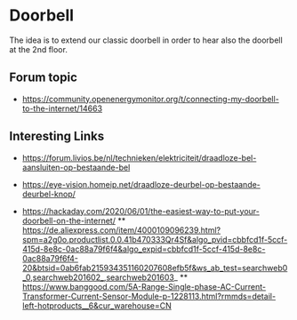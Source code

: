 # Doorbell

The idea is to extend our classic doorbell in order to hear also the doorbell at the 2nd floor.

## Forum topic
* https://community.openenergymonitor.org/t/connecting-my-doorbell-to-the-internet/14663

## Interesting Links

* https://forum.livios.be/nl/technieken/elektriciteit/draadloze-bel-aansluiten-op-bestaande-bel
* https://eye-vision.homeip.net/draadloze-deurbel-op-bestaande-deurbel-knop/

* https://hackaday.com/2020/06/01/the-easiest-way-to-put-your-doorbell-on-the-internet/
** https://de.aliexpress.com/item/4000109096239.html?spm=a2g0o.productlist.0.0.41b470333Qr4Sf&algo_pvid=cbbfcd1f-5ccf-415d-8e8c-0ac88a79f6f4&algo_expid=cbbfcd1f-5ccf-415d-8e8c-0ac88a79f6f4-20&btsid=0ab6fab215934351160207608efb5f&ws_ab_test=searchweb0_0,searchweb201602_,searchweb201603_
** https://www.banggood.com/5A-Range-Single-phase-AC-Current-Transformer-Current-Sensor-Module-p-1228113.html?rmmds=detail-left-hotproducts__6&cur_warehouse=CN




